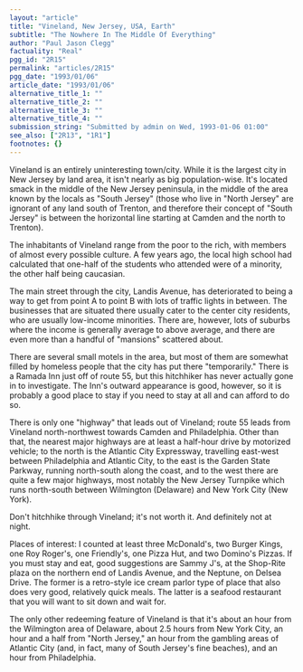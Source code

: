 ```yaml
---
layout: "article"
title: "Vineland, New Jersey, USA, Earth"
subtitle: "The Nowhere In The Middle Of Everything"
author: "Paul Jason Clegg"
factuality: "Real"
pgg_id: "2R15"
permalink: "articles/2R15"
pgg_date: "1993/01/06"
article_date: "1993/01/06"
alternative_title_1: ""
alternative_title_2: ""
alternative_title_3: ""
alternative_title_4: ""
submission_string: "Submitted by admin on Wed, 1993-01-06 01:00"
see_also: ["2R13", "1R1"]
footnotes: {}
---
```

<div>
<p>Vineland is an entirely uninteresting town/city. While it is the largest city in New Jersey by land area, it isn't nearly as big population-wise. It's located smack in the middle of the New Jersey peninsula, in the middle of the area known by the locals as "South Jersey" (those who live in "North Jersey" are ignorant of any land south of Trenton, and therefore their concept of "South Jersey" is between the horizontal line starting at Camden and the north to Trenton).</p>
<p>The inhabitants of Vineland range from the poor to the rich, with members of almost every possible culture. A few years ago, the local high school had calculated that one-half of the students who attended were of a minority, the other half being caucasian.</p>
<p>The main street through the city, Landis Avenue, has deteriorated to being a way to get from point A to point B with lots of traffic lights in between. The businesses that are situated there usually cater to the center city residents, who are usually low-income minorities. There are, however, lots of suburbs where the income is generally average to above average, and there are even more than a handful of "mansions" scattered about.</p>
<p>There are several small motels in the area, but most of them are somewhat filled by homeless people that the city has put there "temporarily." There is a Ramada Inn just off of route 55, but this hitchhiker has never actually gone in to investigate. The Inn's outward appearance is good, however, so it is probably a good place to stay if you need to stay at all and can afford to do so.</p>
<p>There is only one "highway" that leads out of Vineland; route 55 leads from Vineland north-northwest towards Camden and Philadelphia. Other than that, the nearest major highways are at least a half-hour drive by motorized vehicle; to the north is the Atlantic City Expressway, travelling east-west between Philadelphia and Atlantic City, to the east is the Garden State Parkway, running north-south along the coast, and to the west there are quite a few major highways, most notably the New Jersey Turnpike which runs north-south between Wilmington (Delaware) and New York City (New York).</p>
<p>Don't hitchhike through Vineland; it's not worth it. And definitely not at night.</p>
<p>Places of interest: I counted at least three McDonald's, two Burger Kings, one Roy Roger's, one Friendly's, one Pizza Hut, and two Domino's Pizzas. If you must stay and eat, good suggestions are Sammy J's, at the Shop-Rite plaza on the northern end of Landis Avenue, and the Neptune, on Delsea Drive. The former is a retro-style ice cream parlor type of place that also does very good, relatively quick meals. The latter is a seafood restaurant that you will want to sit down and wait for.</p>
<p>The only other redeeming feature of Vineland is that it's about an hour from the Wilmington area of Delaware, about 2.5 hours from New York City, an hour and a half from "North Jersey," an hour from the gambling areas of Atlantic City (and, in fact, many of South Jersey's fine beaches), and an hour from Philadelphia.</p>
</div>
